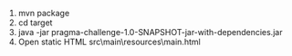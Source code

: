 1. mvn package
2. cd target
3. java -jar pragma-challenge-1.0-SNAPSHOT-jar-with-dependencies.jar
4. Open static HTML src\main\resources\main.html